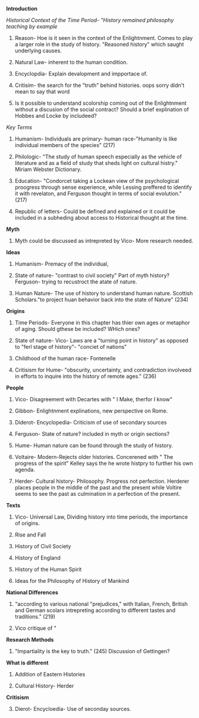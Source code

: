 **Introduction**

*Historical Context of the Time Period- "History remained philosophy teaching by example*

1. Reason- Hoe is it seen in the context of the Enlightnment. Comes to play a larger role in the study of history. "Reasoned history" which saught underlying causes. 

2. Natural Law- inherent to the human condition. 

3. Encyclopdia- Explain devalopment and impportace of. 

4. Critisim- the search for the "truth" behind histories. oops sorry didn't mean to say that word

5. Is it possible to understand scolorship coming out of the Enlightnment without a discusion of the social contract? Should a brief explination of Hobbes and Locke by includeed? 

*Key Terms*

1. Humanism- Individuals are primary- human race-"Humanity is like individual members of the species" (217) 

2. Philologic- "The study of human speech especially as the vehicle of literature and as a field of study that sheds light on cultural histry." Miriam Webster Dictionary. 

3. Education- "Condorcet taking a Lockean view of the psychological proogress through sense experience, while Lessing preffered to identify it with revelaton, and Ferguson thought in terms of social evolution." (217)

4. Republic of letters- Could be defined and explained or it could be included in a subheding about access to Historical thought at the time. 

**Myth**

1. Myth could be discussed as intrepreted by Vico- More research needed. 

**Ideas**

1. Humanism- Premacy of the individual, 

2. State of nature- "contrast to civil society" Part of myth history? Ferguson- trying to recustroct the atate of nature. 

3. Human Nature- The use of history to understand human nature. Scottish Scholars."to project huan behavior back into the state of Nature" (234)

**Origins**
 
 1. Time Periods- Everyone in this chapter has thier own ages or metaphor of aging. Should gthese be included? WHich ones? 
 
 2. State of nature- Vico- Laws are a "turning point in history" as opposed to "ferl stage of history"- "conciet of nations" 
 
 3. Childhood of the human race- Fontenelle
 
 4. Critisism for Hume- "obscurity, uncertainty, and contradiction involveed in efforts to inquire into the history of remote ages." (236)
 
**People**
 
 1. Vico- Disagreement with Decartes with " I Make, therfor I know" 
 
 2. Gibbon- Enlightnment explinations, new perspective on Rome. 
 
 3. Diderot- Encyclopedia- Criticism of use of secondary sources
 
 4. Ferguson- State of nature? included in myth or origin sections? 
 
 5. Hume- Human nature can be found through the study of history. 
 
 6. Voltaire- Modern-Rejects older histories. Concerened with " The progress of the spirit" Kelley says the he wrote histpry to further his own agenda.
 
 7. Herder- Cultural history- Philosophy. Progress not perfection. Herderer places people in the middle of the past and the present while Voltire seems to see the past as culmination in a perfection of the present.
 
**Texts**

1. Vico- Universal Law, Dividing history into time periods, the importance of origins. 

2. Rise and Fall

3. History of Civil Society

4. History of England

5. History of the Human Spirit

6. Ideas for the Philosophy of History of Mankind


**National Differences**

1. "according to various national "prejudices," with Italian, French, British and German scolars intrepreting according to different tastes and traditions." (219)

2. Vico critique of " 

**Research Methods**

1. "Impartiality is the key to truth." (245) Discussion of Gettingen? 

**What is different**

1. Addition of Eastern Histories

2. Cultural History- Herder


**Critisism**

3. Dierot- Encycloedia- Use of seconday sources.





